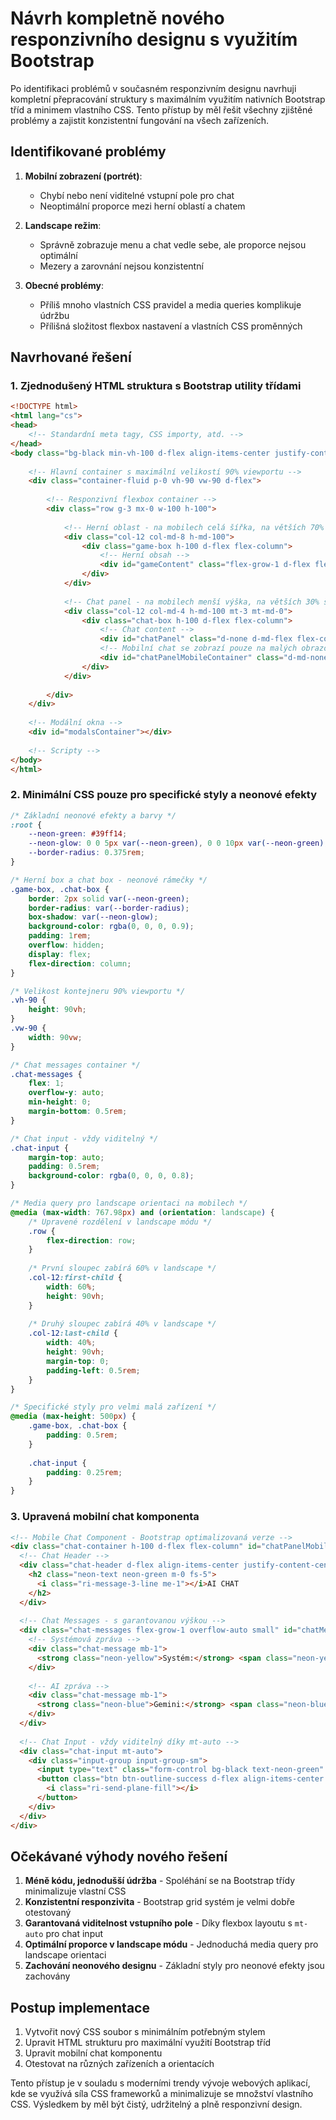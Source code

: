 # Návrh kompletně nového responzivního designu s využitím Bootstrap

Po identifikaci problémů v současném responzivním designu navrhuji kompletní přepracování struktury s maximálním využitím nativních Bootstrap tříd a minimem vlastního CSS. Tento přístup by měl řešit všechny zjištěné problémy a zajistit konzistentní fungování na všech zařízeních.

## Identifikované problémy

1. **Mobilní zobrazení (portrét)**: 
   - Chybí nebo není viditelné vstupní pole pro chat
   - Neoptimální proporce mezi herní oblastí a chatem

2. **Landscape režim**: 
   - Správně zobrazuje menu a chat vedle sebe, ale proporce nejsou optimální
   - Mezery a zarovnání nejsou konzistentní

3. **Obecné problémy**:
   - Příliš mnoho vlastních CSS pravidel a media queries komplikuje údržbu
   - Přílišná složitost flexbox nastavení a vlastních CSS proměnných

## Navrhované řešení

### 1. Zjednodušený HTML struktura s Bootstrap utility třídami

```html
<!DOCTYPE html>
<html lang="cs">
<head>
    <!-- Standardní meta tagy, CSS importy, atd. -->
</head>
<body class="bg-black min-vh-100 d-flex align-items-center justify-content-center overflow-hidden">
    
    <!-- Hlavní container s maximální velikostí 90% viewportu -->
    <div class="container-fluid p-0 vh-90 vw-90 d-flex">
        
        <!-- Responzivní flexbox container -->
        <div class="row g-3 mx-0 w-100 h-100">
            
            <!-- Herní oblast - na mobilech celá šířka, na větších 70% -->
            <div class="col-12 col-md-8 h-md-100">
                <div class="game-box h-100 d-flex flex-column">
                    <!-- Herní obsah -->
                    <div id="gameContent" class="flex-grow-1 d-flex flex-column"></div>
                </div>
            </div>
            
            <!-- Chat panel - na mobilech menší výška, na větších 30% šířky -->
            <div class="col-12 col-md-4 h-md-100 mt-3 mt-md-0">
                <div class="chat-box h-100 d-flex flex-column">
                    <!-- Chat content -->
                    <div id="chatPanel" class="d-none d-md-flex flex-column h-100"></div>
                    <!-- Mobilní chat se zobrazí pouze na malých obrazovkách -->
                    <div id="chatPanelMobileContainer" class="d-md-none h-100"></div>
                </div>
            </div>
            
        </div>
    </div>
    
    <!-- Modální okna -->
    <div id="modalsContainer"></div>
    
    <!-- Scripty -->
</body>
</html>
```

### 2. Minimální CSS pouze pro specifické styly a neonové efekty

```css
/* Základní neonové efekty a barvy */
:root {
    --neon-green: #39ff14;
    --neon-glow: 0 0 5px var(--neon-green), 0 0 10px var(--neon-green);
    --border-radius: 0.375rem;
}

/* Herní box a chat box - neonové rámečky */
.game-box, .chat-box {
    border: 2px solid var(--neon-green);
    border-radius: var(--border-radius);
    box-shadow: var(--neon-glow);
    background-color: rgba(0, 0, 0, 0.9);
    padding: 1rem;
    overflow: hidden;
    display: flex;
    flex-direction: column;
}

/* Velikost kontejneru 90% viewportu */
.vh-90 {
    height: 90vh;
}
.vw-90 {
    width: 90vw;
}

/* Chat messages container */
.chat-messages {
    flex: 1;
    overflow-y: auto;
    min-height: 0;
    margin-bottom: 0.5rem;
}

/* Chat input - vždy viditelný */
.chat-input {
    margin-top: auto;
    padding: 0.5rem;
    background-color: rgba(0, 0, 0, 0.8);
}

/* Media query pro landscape orientaci na mobilech */
@media (max-width: 767.98px) and (orientation: landscape) {
    /* Upravené rozdělení v landscape módu */
    .row {
        flex-direction: row;
    }
    
    /* První sloupec zabírá 60% v landscape */
    .col-12:first-child {
        width: 60%;
        height: 90vh;
    }
    
    /* Druhý sloupec zabírá 40% v landscape */
    .col-12:last-child {
        width: 40%;
        height: 90vh;
        margin-top: 0;
        padding-left: 0.5rem;
    }
}

/* Specifické styly pro velmi malá zařízení */
@media (max-height: 500px) {
    .game-box, .chat-box {
        padding: 0.5rem;
    }
    
    .chat-input {
        padding: 0.25rem;
    }
}
```

### 3. Upravená mobilní chat komponenta

```html
<!-- Mobile Chat Component - Bootstrap optimalizovaná verze -->
<div class="chat-container h-100 d-flex flex-column" id="chatPanelMobile">
  <!-- Chat Header -->
  <div class="chat-header d-flex align-items-center justify-content-center mb-2">
    <h2 class="neon-text neon-green m-0 fs-5">
      <i class="ri-message-3-line me-1"></i>AI CHAT
    </h2>
  </div>
  
  <!-- Chat Messages - s garantovanou výškou -->
  <div class="chat-messages flex-grow-1 overflow-auto small" id="chatMessagesMobile">
    <!-- Systémová zpráva -->
    <div class="chat-message mb-1">
      <strong class="neon-yellow">Systém:</strong> <span class="neon-yellow">Vítejte v AI Kostkové Výzvě!</span>
    </div>
    
    <!-- AI zpráva -->
    <div class="chat-message mb-1">
      <strong class="neon-blue">Gemini:</strong> <span class="neon-blue">Připraven na hru?</span>
    </div>
  </div>
  
  <!-- Chat Input - vždy viditelný díky mt-auto -->
  <div class="chat-input mt-auto">
    <div class="input-group input-group-sm">
      <input type="text" class="form-control bg-black text-neon-green" id="chatInputMobile" placeholder="Napište zprávu...">
      <button class="btn btn-outline-success d-flex align-items-center justify-content-center" type="button" id="sendChatBtnMobile">
        <i class="ri-send-plane-fill"></i>
      </button>
    </div>
  </div>
</div>
```

## Očekávané výhody nového řešení

1. **Méně kódu, jednodušší údržba** - Spoléhání se na Bootstrap třídy minimalizuje vlastní CSS
2. **Konzistentní responzivita** - Bootstrap grid systém je velmi dobře otestovaný
3. **Garantovaná viditelnost vstupního pole** - Díky flexbox layoutu s `mt-auto` pro chat input
4. **Optimální proporce v landscape módu** - Jednoduchá media query pro landscape orientaci
5. **Zachování neonového designu** - Základní styly pro neonové efekty jsou zachovány

## Postup implementace

1. Vytvořit nový CSS soubor s minimálním potřebným stylem
2. Upravit HTML strukturu pro maximální využití Bootstrap tříd
3. Upravit mobilní chat komponentu
4. Otestovat na různých zařízeních a orientacích

Tento přístup je v souladu s moderními trendy vývoje webových aplikací, kde se využívá síla CSS frameworků a minimalizuje se množství vlastního CSS. Výsledkem by měl být čistý, udržitelný a plně responzivní design.
